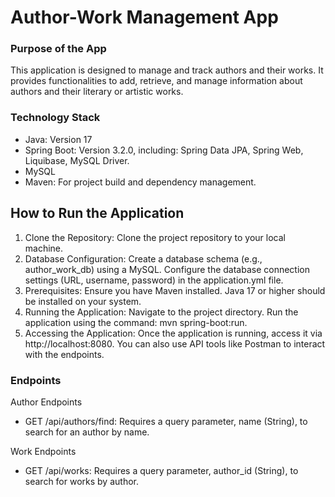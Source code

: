 
# Author-Work Management App

### Purpose of the App
This application is designed to manage and track authors and their works. It provides functionalities to add, retrieve, and manage information about authors and their literary or artistic works.

### Technology Stack
- Java: Version 17
- Spring Boot: Version 3.2.0, including:
Spring Data JPA, Spring Web, Liquibase, MySQL Driver.
- MySQL
- Maven: For project build and dependency management.

## How to Run the Application
1. Clone the Repository: Clone the project repository to your local machine.
2. Database Configuration:
Create a database schema (e.g., author_work_db) using a MySQL.
Configure the database connection settings (URL, username, password) in the application.yml file.
3. Prerequisites:
Ensure you have Maven installed.
Java 17 or higher should be installed on your system.
4. Running the Application:
Navigate to the project directory.
Run the application using the command: mvn spring-boot:run.
5. Accessing the Application:
Once the application is running, access it via http://localhost:8080.
You can also use API tools like Postman to interact with the endpoints.

### Endpoints
Author Endpoints
- GET /api/authors/find: Requires a query parameter, name (String), to search for an author by name.

Work Endpoints
- GET /api/works: Requires a query parameter, author_id (String), to search for works by author.

